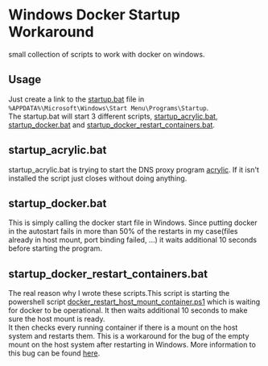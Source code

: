 # Windows Docker Startup Workaround
small collection of scripts to work with docker on windows.

## Usage
Just create a link to the [startup.bat](startup.bat) file in `%APPDATA%\Microsoft\Windows\Start Menu\Programs\Startup`.  
The startup.bat will start 3 different scripts, [startup_acrylic.bat](startup_acrylic.bat), 
[startup_docker.bat](startup_docker.bat) and [startup_docker_restart_containers.bat](docker_restart_host_mount_container.ps1).

## startup_acrylic.bat
startup_acrylic.bat is trying to start the DNS proxy program [acrylic](https://mayakron.altervista.org/wikibase/show.php?id=AcrylicHome). 
If it isn't installed the script just closes without doing anything.

## startup_docker.bat
This is simply calling the docker start file in Windows. Since putting docker in the autostart fails in 
more than 50% of the restarts in my case(files already in host mount, port binding failed, ...) it waits additional 10 
seconds before starting the program.

## startup_docker_restart_containers.bat
The real reason why I wrote these scripts.This script is starting the powershell script [docker_restart_host_mount_container.ps1](docker_restart_host_mount_container.ps1)
which is waiting for docker to be operational. It then waits additional 10 seconds to make sure the host mount is ready.  
It then checks every running container if there is a mount on the host system and restarts them.
This is a workaround for the bug of the empty mount on the host system after restarting in Windows. More information
to this bug can be found [here](https://github.com/docker/for-win/issues/584#issuecomment-286792858).